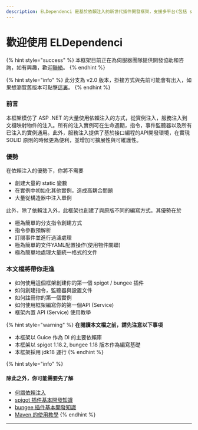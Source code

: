 ```yaml
---
description: ELDependenci 是基於依賴注入的新世代插件開發框架，支援多平台(包括 spigot 和 bungee)。
---
```


# 歡迎使用 ELDependenci

{% hint style="success" %}
本框架目前正在為伺服器團隊提供開發協助和咨詢，如有興趣，歡迎[聯絡](https://discord.gg/S5HNtQqzXe)。
{% endhint %}

{% hint style="info" %}
&#x20;此分支為 v2.0 版本，掛接方式與先前可能會有出入，如果想瀏覽舊版本可點擊[這裏](https://app.gitbook.com/s/-MJQ1cQ1lCNpkF7cMJ\_v-887967055/)。
{% endhint %}

### 前言 <a href="#intro" id="intro"></a>

本框架模仿了 ASP .NET 的大量使用依賴注入的方式，從實例注入，服務注入到文檔映射物件的注入。所有的注入實例可在生命週期，指令，事件監聽器以及所有已注入的實例通用。此外，服務注入提供了基於接口編程的API開發環境，在實現 SOLID 原則的時候更為便利，並增加可擴展性與可維護性。

### 優勢 <a href="#pros" id="pros"></a>

在依賴注入的優勢下，你將不需要

* 創建大量的 static 變數
* 在實例中初始化其他實例，造成高耦合問題
* 大量從構造器中注入單例

此外，除了依賴注入外，此框架也創建了與原版不同的編寫方式。其優勢在於

* 極為簡單的分支指令創建方式
* 指令參數預解析
* 訂閱事件並進行過濾處理
* 極為簡單的文件YAML配置操作(使用物件關聯)
* 極為簡單地處理大量統一格式的文件



### 本文檔將帶你走進 <a href="#index" id="index"></a>

* 如何使用這個框架創建你的第一個 spigot / bungee 插件
* 如何創建指令，監聽器與設置文件
* 如何註冊你的第一個實例
* 如何使用框架編寫你的第一個API (Service)
* 框架內置 API (Service) 使用教學



{% hint style="warning" %}
**在閱讀本文檔之前，請先注意以下事項**

* 本框架以 Guice 作為 DI 的主要依賴庫
* 本框架以 spigot 1.18.2, bungee 1.18 版本作為編寫基礎
* 本框架採用 jdk18 運行
{% endhint %}

{% hint style="info" %}
#### 除此之外，你可能需要先了解

* [何謂依賴注入](https://matthung0807.blogspot.com/2019/08/java-dependency-injection.html)
* [spigot 插件基本開發知識](https://www.spigotmc.org/wiki/spigot-plugin-development/)
* [bungee 插件基本開發知識](https://www.spigotmc.org/wiki/bungeecord-plugin-development/)
* [Maven 的使用教學](https://kentyeh.github.io/mavenStartup/)
{% endhint %}

****



